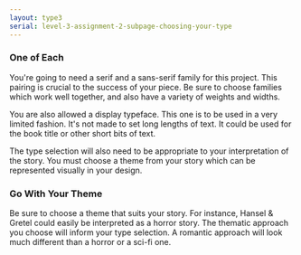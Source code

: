 ```yaml
---
layout: type3
serial: level-3-assignment-2-subpage-choosing-your-type
---
```

### One of Each

You're going to need a serif and a sans-serif family for this project. This pairing is crucial to the success of your piece. Be sure to choose families which work well together, and also have a variety of weights and widths.

You are also allowed a display typeface. This one is to be used in a very limited fashion. It's not made to set long lengths of text. It could be used for the book title or other short bits of text.

The type selection will also need to be appropriate to your interpretation of the story. You must choose a theme from your story which can be represented visually in your design.

### Go With Your Theme

Be sure to choose a theme that suits your story. For instance, Hansel & Gretel could easily be interpreted as a horror story. The thematic approach you choose will inform your type selection. A romantic approach will look much different than a horror or a sci-fi one.